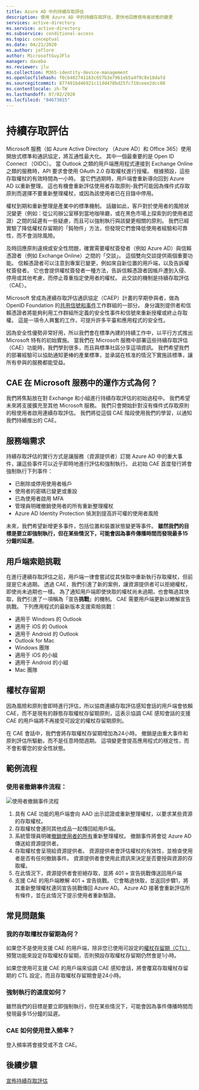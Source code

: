 ```yaml
---
title: Azure AD 中的持續存取評估
description: 使用 Azure AD 中的持續存取評估，更快地回應使用者狀態的變更
services: active-directory
ms.service: active-directory
ms.subservice: conditional-access
ms.topic: conceptual
ms.date: 04/21/2020
ms.author: joflore
author: MicrosoftGuyJFlo
manager: daveba
ms.reviewer: jlu
ms.collection: M365-identity-device-management
ms.openlocfilehash: f0cb402741163c657b3e7961eb5a4f9c8e18dafd
ms.sourcegitcommit: 877491bd46921c11dd478bd25fc718ceee2dcc08
ms.contentlocale: zh-TW
ms.lasthandoff: 07/02/2020
ms.locfileid: "84673015"
---
```

# <a name="continuous-access-evaluation"></a>持續存取評估

Microsoft 服務（如 Azure Active Directory （Azure AD）和 Office 365）使用開放式標準和通訊協定，將互通性最大化。 其中一個最重要的是 Open ID Connect （OIDC）。 當 Outlook 之類的用戶端應用程式連接到 Exchange Online 之類的服務時，API 要求會使用 OAuth 2.0 存取權杖進行授權。 根據預設，這些存取權杖的有效時間為一小時。 當它們過期時，用戶端會重新導向回到 Azure AD 以重新整理。 這也有機會重新評估使用者存取原則-我們可能因為條件式存取原則而選擇不要重新整理權杖，或因為該使用者已在目錄中停用。 

權杖到期和重新整理是產業中的標準機制。 話雖如此，客戶對於使用者的風險狀況變更（例如：從公司辦公室移到當地咖啡廳，或在黑色市場上探索到的使用者認證）之間的延遲有一些疑慮，而且可以強制執行與該變更相關的原則。 我們已經實驗了降低權杖存留期的「鈍物件」方法，但發現它們會降低使用者經驗和可靠性，而不會消除風險。

及時回應原則違規或安全性問題，確實需要權杖簽發者（例如 Azure AD）與信賴憑證者（例如 Exchange Online）之間的「交談」。 這個雙向交談提供兩個重要功能。 信賴憑證者可以注意到專案已變更，例如來自新位置的用戶端，以及告訴權杖簽發者。 它也會提供權杖簽發者一種方法，告訴信賴憑證者因帳戶遭到入侵、停用或其他考慮，而停止尊重指定使用者的權杖。 此交談的機制是持續存取評估（CAE）。

Microsoft 曾成為連續存取評估通訊協定（CAEP）計畫的早期參與者，做為 OpenID Foundation 的[共用信號和事件](https://openid.net/wg/sse/)工作群組的一部分。 身分識別提供者和信賴憑證者將能夠利用工作群組所定義的安全性事件和信號來重新授權或終止存取權。 這是一項令人興奮的工作，可提升許多平臺和應用程式的安全性。

因為安全性優勢非常好用，所以我們會在標準內建的持續工作中，以平行方式推出 Microsoft 特有的初始實施。 當我們在 Microsoft 服務中部署這些持續存取評估（CAE）功能時，我們學到很多，而且與標準社區分享這項資訊。 我們希望我們的部署經驗可以協助通知更棒的產業標準，並承諾在核准的情況下實施該標準，讓所有參與的服務都能受益。

## <a name="how-does-cae-work-in-microsoft-services"></a>CAE 在 Microsoft 服務中的運作方式為何？

我們將焦點放在對 Exchange 和小組進行持續存取評估的初始過程中。 我們希望未來將支援擴充至其他 Microsoft 服務。 我們只會開始針對沒有條件式存取原則的租使用者啟用連續存取評估。 我們將從這個 CAE 階段使用我們的學習，以通知我們持續推出的 CAE。

## <a name="service-side-requirements"></a>服務端需求

持續存取評估的實行方式是讓服務（資源提供者）訂閱 Azure AD 中的重大事件，讓這些事件可以近乎即時地進行評估和強制執行。 此初始 CAE 首度發行將會強制執行下列事件：

- 已刪除或停用使用者帳戶
- 使用者的密碼已變更或重設
- 已為使用者啟用 MFA
- 管理員明確撤銷使用者的所有重新整理權杖
- Azure AD Identity Protection 偵測到提高許可權的使用者風險

未來，我們希望新增更多事件，包括位置和裝置狀態變更等事件。 **雖然我們的目標是要立即強制執行，但在某些情況下，可能會因為事件傳播時間而發現最多15分鐘的延遲**。 

## <a name="client-side-claim-challenge"></a>用戶端索賠挑戰

在進行連續存取評估之前，用戶端一律會嘗試從其快取中重新執行存取權杖，但前提是它未過期。 透過 CAE，我們引進了新的案例，讓資源提供者可以拒絕權杖，即使尚未過期也一樣。 為了通知用戶端即使快取的權杖尚未過期，也會略過其快取，我們引進了一項稱為「宣告**挑戰**」的機制。 CAE 需要用戶端更新以瞭解宣告挑戰。 下列應用程式的最新版本支援索賠挑戰：

- 適用于 Windows 的 Outlook 
- 適用于 iOS 的 Outlook 
- 適用于 Android 的 Outlook 
- Outlook for Mac 
- Windows 團隊
- 適用于 iOS 的小組 
- 適用于 Android 的小組 
- Mac 團隊 

## <a name="token-lifetime"></a>權杖存留期

因為風險和原則會即時進行評估，所以協商連續存取評估感知會話的用戶端會依賴 CAE，而不是現有的靜態存取權杖存留期原則，這表示協調 CAE 感知會話的支援 CAE 的用戶端將不再接受可設定的權杖存留期原則。

在 CAE 會話中，我們會將存取權杖存留期增加為24小時。 撤銷是由重大事件和原則評估所驅動，而不是任意時間週期。 這項變更會提高應用程式的穩定性，而不會影響您的安全性狀態。 

## <a name="example-flows"></a>範例流程

### <a name="user-revocation-event-flow"></a>使用者撤銷事件流程：

![使用者撤銷事件流程](./media/concept-fundamentals-continuous-access-evaluation/user-revocation-event-flow.png)

1. 具有 CAE 功能的用戶端會向 AAD 出示認證或重新整理權杖，以要求某些資源的存取權杖。
1. 存取權杖會連同其他成品一起傳回給用戶端。
1. 系統管理員明確[撤銷使用者的所有](https://docs.microsoft.com/powershell/module/azuread/revoke-azureaduserallrefreshtoken?view=azureadps-2.0)重新整理權杖。 撤銷事件將會從 Azure AD 傳送給資源提供者。
1. 存取權杖會呈現給資源提供者。 資源提供者會評估權杖的有效性，並檢查使用者是否有任何撤銷事件。 資源提供者會使用此資訊來決定是否要授與資源的存取權。
1. 在此情況下，資源提供者會拒絕存取，並將 401 + 宣告挑戰傳送回用戶端
1. 支援 CAE 的用戶端瞭解 401 + 宣告挑戰。 它會略過快取，並返回步驟1，將其重新整理權杖連同宣告挑戰傳回 Azure AD。 Azure AD 接著會重新評估所有條件，並在此情況下提示使用者重新驗證。

## <a name="faqs"></a>常見問題集

### <a name="what-is-the-lifetime-of-my-access-token"></a>我的存取權杖存留期為何？

如果您不是使用支援 CAE 的用戶端，除非您已使用可設定的[權杖存留期（CTL）](../develop/active-directory-configurable-token-lifetimes.md)預覽功能來設定存取權杖存留期，否則預設存取權杖存留期仍然會是1小時。

如果您使用可支援 CAE 的用戶端來協調 CAE 感知會話，將會覆寫存取權杖存留期的 CTL 設定，而且存取權杖存留期會是24小時。

### <a name="how-quick-is-enforcement"></a>強制執行的速度如何？

雖然我們的目標是要立即強制執行，但在某些情況下，可能會因為事件傳播時間而發現最多15分鐘的延遲。

### <a name="how-will-cae-work-with-sign-in-frequency"></a>CAE 如何使用登入頻率？

登入頻率將會接受或不含 CAE。

## <a name="next-steps"></a>後續步驟

[宣佈持續存取評估](https://techcommunity.microsoft.com/t5/azure-active-directory-identity/moving-towards-real-time-policy-and-security-enforcement/ba-p/1276933)
